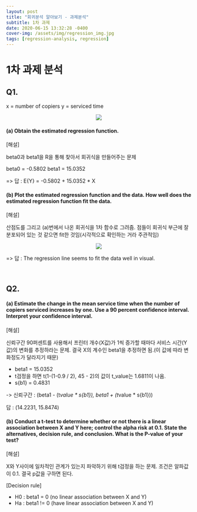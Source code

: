 ```yaml
---
layout: post
title: "회귀분석 알아보기 - 과제분석"
subtitle: 1차 과제
date: 2020-06-15 13:32:28 -0400
cover-img: /assets/img/regression_img.jpg
tags: [regression-analysis, regression]
---
```


# 1차 과제 분석

## Q1.

x = number of copiers
y = serviced time

<center>
<img src="https://user-images.githubusercontent.com/37768791/84624318-1f761980-af1c-11ea-9cd7-b69085d582dc.png">
</center>

#### (a) Obtain the estimated regression function.

[해설]

beta0과 beta1을 R을 통해 찾아서 회귀식을 만들어주는 문제

beta0 = -0.5802
beta1 = 15.0352

=> 답 : E{Y} = -0.5802 + 15.0352 \* X

#### (b) Plot the estimated regression function and the data. How well does the estimated regression function fit the data.

[해설]

산점도를 그리고 (a)번에서 나온 회귀식을 1차 함수로 그려줌. 점들이 회귀식 부근에 잘 분포되어 있는 것 같으면 fit한 것임(시각적으로 확인하는 거라 주관적임)

<center>
 <img src="https://user-images.githubusercontent.com/37768791/84624704-da9eb280-af1c-11ea-9fa2-1c53b003616b.png">
 </center>

=> 답 : The regression line seems to fit the data well in visual.

</br>

## Q2.

#### (a) Estimate the change in the mean service time when the number of copiers serviced increases by one. Use a 90 percent confidence interval. Interpret your confidence interval.

[해설]

신뢰구간 90퍼센트를 사용해서 프린터 개수(X값)가 1씩 증가할 때마다 서비스 시간(Y값)의 변화를 추정하라는 문제. 결국 X의 계수인 beta1을 추정하면 됨.(이 값에 따라 변화정도가 달라지기 때문)

- beta1 = 15.0352
- t검정을 하면 t(1-(1-0.9 / 2), 45 - 2)의 값이 t_value는 1.6811이 나옴.
- s{b1} = 0.4831

-> 신뢰구간 : (beta1 - (t*value * s{b1}), beta1 + (t*value * s{b1}))

답 : (14.2231, 15.8474)

#### (b) Conduct a t-test to determine whether or not there is a linear association between X and Y here; control the alpha risk at 0.1. State the alternatives, decision rule, and conclusion. What is the P-value of your test?

[해설]

X와 Y사이에 일차적인 관계가 있는지 파악하기 위해 t검정을 하는 문제. 조건은 알파값이 0.1. 결국 p값을 구하면 된다.

[Decision rule]

- H0 : beta1 = 0 (no linear association between X and Y)
- Ha : beta1 != 0 (have linear association between X and Y)
